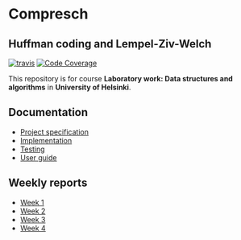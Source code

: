 # Compresch
## Huffman coding and Lempel-Ziv-Welch

[![travis](https://travis-ci.org/akiutoslahti/compresch.svg?branch=master)](https://travis-ci.org/akiutoslahti/compresch)
[![Code Coverage](https://img.shields.io/codecov/c/github/akiutoslahti/compresch/master.svg)](https://codecov.io/github/akiutoslahti/compresch/)

This repository is for course **Laboratory work: Data structures and algorithms** in **University of Helsinki**.

## Documentation
* [Project specification](docs/01-SPECIFICATION.md)
* [Implementation](docs/02-IMPLEMENTATION.md)
* [Testing](docs/03-TESTING.md)
* [User guide](docs/04-USER-GUIDE.md)

## Weekly reports
* [Week 1](docs/WEEK1.md)
* [Week 2](docs/WEEK2.md)
* [Week 3](docs/WEEK3.md)
* [Week 4](docs/WEEK4.md)
